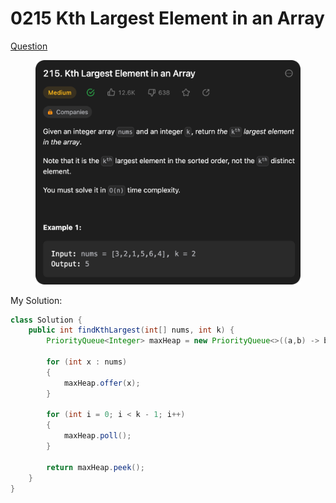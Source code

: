 # 0215 Kth Largest Element in an Array

[Question ](https://leetcode.com/problems/kth-largest-element-in-an-array/description/)

<figure><img src="../.gitbook/assets/image (1) (1).png" alt=""><figcaption></figcaption></figure>



My Solution:

```java
class Solution {
    public int findKthLargest(int[] nums, int k) {
        PriorityQueue<Integer> maxHeap = new PriorityQueue<>((a,b) -> b-a);

        for (int x : nums)
        {
            maxHeap.offer(x);
        }

        for (int i = 0; i < k - 1; i++)
        {
            maxHeap.poll();
        }
        
        return maxHeap.peek();
    }
}
```
